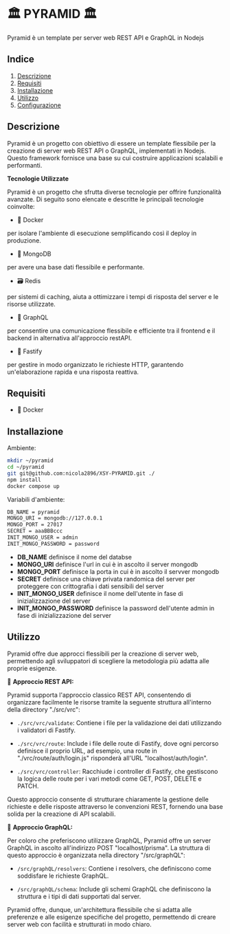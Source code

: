 # 🏛 PYRAMID 🏛

Pyramid è un template per server web REST API e GraphQL in Nodejs 

## Indice

1. [Descrizione](#descrizione)
2. [Requisiti](#requisiti)
3. [Installazione](#installazione)
4. [Utilizzo](#utilizzo)
5. [Configurazione](#configurazione)

## Descrizione
Pyramid è un progetto con obiettivo di essere un template flessibile per la creazione di server web REST API o GraphQL, implementati in Nodejs. Questo framework fornisce una base su cui costruire applicazioni scalabili e performanti.

**Tecnologie Utilizzate**

Pyramid è un progetto che sfrutta diverse tecnologie per offrire funzionalità avanzate. Di seguito sono elencate e descritte le principali tecnologie coinvolte:

- 🐳 Docker

per isolare l'ambiente di esecuzione semplificando così il deploy in produzione.

- 🍃 MongoDB

per avere una base dati flessibile e performante.

- 🗃️ Redis

per sistemi di caching, aiuta a ottimizzare i tempi di risposta del server e le risorse utilizzate.

- 🧬 GraphQL

per consentire una comunicazione flessibile e efficiente tra il frontend e il backend in alternativa all'approccio restAPI.

- 🚀 Fastify

per gestire in modo organizzato le richieste HTTP, garantendo un'elaborazione rapida e una risposta reattiva.

## Requisiti

- 🐳 Docker

## Installazione

Ambiente:

```bash
mkdir ~/pyramid
cd ~/pyramid
git git@github.com:nicola2896/XSY-PYRAMID.git ./
npm install
docker compose up
```

Variabili d'ambiente:

```bash
DB_NAME = pyramid
MONGO_URI = mongodb://127.0.0.1
MONGO_PORT = 27017
SECRET = aaaBBBccc
INIT_MONGO_USER = admin
INIT_MONGO_PASSWORD = password
```

- **DB_NAME** definisce il nome del databse
- **MONGO_URI** definisce l'url in cui è in ascolto il server mongodb
- **MONGO_PORT** definisce la porta in cui è in ascolto il servver mongodb
- **SECRET** definisce una chiave privata randomica del server per proteggere con crittografia i dati sensibili del server
- **INIT_MONGO_USER** definisce il nome dell'utente in fase di inizializzazione del server
- **INIT_MONGO_PASSWORD** definisce la password dell'utente admin in fase di inizializzazione del server

## Utilizzo

Pyramid offre due approcci flessibili per la creazione di server web, permettendo agli sviluppatori di scegliere la metodologia più adatta alle proprie esigenze.

🚀 **Approccio REST API:**

Pyramid supporta l'approccio classico REST API, consentendo di organizzare facilmente le risorse tramite la seguente struttura all'interno della directory "./src/vrc":

- `./src/vrc/validate`: Contiene i file per la validazione dei dati utilizzando i validatori di Fastify.

- `./src/vrc/route`: Include i file delle route di Fastify, dove ogni percorso definisce il proprio URL, ad esempio, una route in "./vrc/route/auth/login.js" risponderà all'URL "localhost/auth/login".

- `./src/vrc/controller`: Racchiude i controller di Fastify, che gestiscono la logica delle route per i vari metodi come GET, POST, DELETE e PATCH.

Questo approccio consente di strutturare chiaramente la gestione delle richieste e delle risposte attraverso le convenzioni REST, fornendo una base solida per la creazione di API scalabili.

🧬 **Approccio GraphQL:**

Per coloro che preferiscono utilizzare GraphQL, Pyramid offre un server GraphQL in ascolto all'indirizzo POST "localhost/prisma". La struttura di questo approccio è organizzata nella directory "/src/graphQL":

- `/src/graphQL/resolvers`: Contiene i resolvers, che definiscono come soddisfare le richieste GraphQL.

- `/src/graphQL/schema`: Include gli schemi GraphQL che definiscono la struttura e i tipi di dati supportati dal server.

Pyramid offre, dunque, un'architettura flessibile che si adatta alle preferenze e alle esigenze specifiche del progetto, permettendo di creare server web con facilità e strutturati in modo chiaro.

